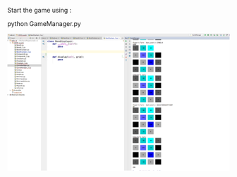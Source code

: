 Start the game using :

python GameManager.py


<img src="https://github.com/cristianku/edx-ai/blob/master/2048-puzzle/game_screenshot.png">
